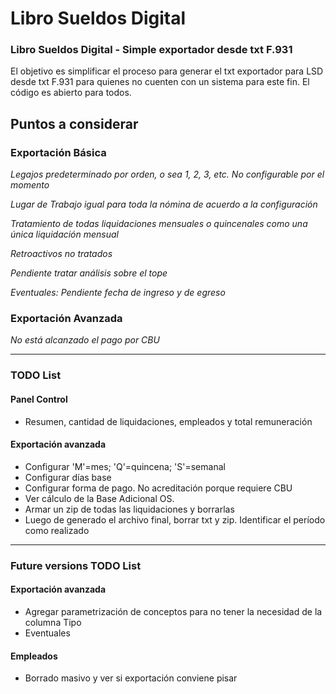 # Libro Sueldos Digital

### Libro Sueldos Digital - Simple exportador desde txt F.931

El objetivo es simplificar el proceso para generar el txt exportador para LSD desde txt F.931 para quienes no cuenten con un sistema para este fin.
El código es abierto para todos.


## Puntos a considerar

### Exportación Básica

_Legajos predeterminado por orden, o sea 1, 2, 3, etc. No configurable por el momento_

_Lugar de Trabajo igual para toda la nómina de acuerdo a la configuración_

_Tratamiento de todas liquidaciones mensuales o quincenales como una única liquidación mensual_

_Retroactivos no tratados_

_Pendiente tratar análisis sobre el tope_

_Eventuales: Pendiente fecha de ingreso y de egreso_

### Exportación Avanzada

_No está alcanzado el pago por CBU_

---

### TODO List
#### Panel Control

* Resumen, cantidad de liquidaciones, empleados y total remuneración

#### Exportación avanzada

* Configurar 'M'=mes; 'Q'=quincena; 'S'=semanal
* Configurar días base
* Configurar forma de pago. No acreditación porque requiere CBU
* Ver cálculo de la Base Adicional OS.
* Armar un zip de todas las liquidaciones y borrarlas
* Luego de generado el archivo final, borrar txt y zip. Identificar el período como realizado


---

### Future versions TODO List

#### Exportación avanzada
* Agregar parametrización de conceptos para no tener la necesidad de la columna Tipo
* Eventuales

#### Empleados
* Borrado masivo y ver si exportación conviene pisar